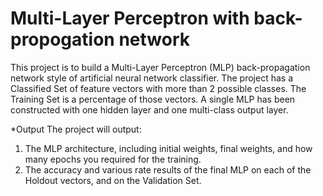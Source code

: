 # Multi-Layer Perceptron with back-propogation network

This project is to build a Multi-Layer Perceptron (MLP) back-propagation network style of artificial neural network classifier. The project has a Classified Set of feature vectors with more than 2 possible classes. The Training Set is a percentage of those vectors. A single MLP has been constructed with one hidden layer and one multi-class output layer.

*Output
The project will output:
1) The MLP architecture, including initial weights, final weights, and how many epochs you required for the training. 
2) The accuracy and various rate results of the final MLP on each of the Holdout vectors, and on the Validation Set.
